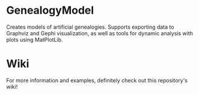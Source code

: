 # GenealogyModel
Creates models of artificial genealogies. Supports exporting data to Graphviz and Gephi visualization, as well as tools for dynamic analysis with plots using MatPlotLib.

# Wiki
For more information and examples, definitely check out this repository's wiki!
